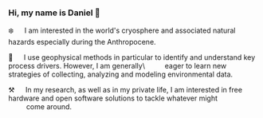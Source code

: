 ### Hi, my name is Daniel 👋

:snowflake: &emsp; I am interested in the world's cryosphere and associated natural hazards especially during the Anthropocene.

:telescope: &emsp; I use geophysical methods in particular to identify and understand key process drivers. However, I am generally\ 
&emsp;  &emsp; eager to learn new strategies of collecting, analyzing and modeling environmental data.

:hammer_and_pick: &emsp; In my research, as well as in my private life, I am interested in free hardware and open software solutions to tackle whatever might\
 &emsp; &emsp; come around.      

